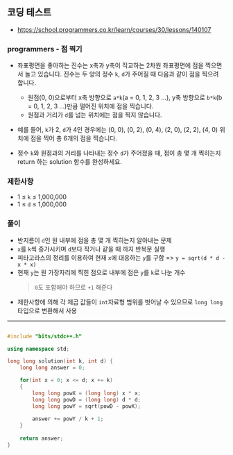 ## 코딩 테스트
- https://school.programmers.co.kr/learn/courses/30/lessons/140107

### programmers - 점 찍기

- 좌표평면을 좋아하는 진수는 x축과 y축이 직교하는 2차원 좌표평면에 점을 찍으면서 놀고 있습니다. 진수는 두 양의 정수 `k`, `d`가 주어질 때 다음과 같이 점을 찍으려 합니다.

  - 원점(0, 0)으로부터 x축 방향으로 `a*k`(a = 0, 1, 2, 3 ...), y축 방향으로 `b*k`(b = 0, 1, 2, 3 ...)만큼 떨어진 위치에 점을 찍습니다.
  - 원점과 거리가 `d`를 넘는 위치에는 점을 찍지 않습니다.

- 예를 들어, `k`가 2, `d`가 4인 경우에는 (0, 0), (0, 2), (0, 4), (2, 0), (2, 2), (4, 0) 위치에 점을 찍어 총 6개의 점을 찍습니다.

- 정수 `k`와 원점과의 거리를 나타내는 정수 `d`가 주어졌을 때, 점이 총 몇 개 찍히는지 return 하는 solution 함수를 완성하세요.


### 제한사항
- 1 ≤ `k` ≤ 1,000,000
- 1 ≤ `d` ≤ 1,000,000


### 풀이
- 반지름이 `d`인 원 내부에 점을 총 몇 개 찍히는지 알아내는 문제
- `x`를 `k`씩 증가시키며 `d`보다 작거나 같을 때 까지 반복문 실행
- 피타고라스의 정리를 이용하여 현재 `x`에 대응하는 `y`를 구함 => `y = sqrt(d * d - x * x)`
- 현재 `y`는 원 가장자리에 찍힌 점으로 내부에 점은 `y`를 `k`로 나눈 개수
  > `0`도 포함해야 하므로 `+1` 해준다
- 제한사항에 의해 각 제곱 값들이 `int`자료형 범위를 벗어날 수 있으므로 `long long`타입으로 변환해서 사용


***
```c++

#include "bits/stdc++.h"

using namespace std;

long long solution(int k, int d) {
    long long answer = 0;

    for(int x = 0; x <= d; x += k)
    {
        long long powX = (long long) x * x;
        long long powD = (long long) d * d;
        long long powY = sqrt(powD - powX);
        
        answer += powY / k + 1;
    }
    
    return answer;
}

```
